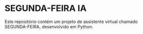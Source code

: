 # SEGUNDA-FEIRA IA
Este repositório contém um projeto de assistente virtual chamado SEGUNDA-FEIRA, desenvolvido em Python.
